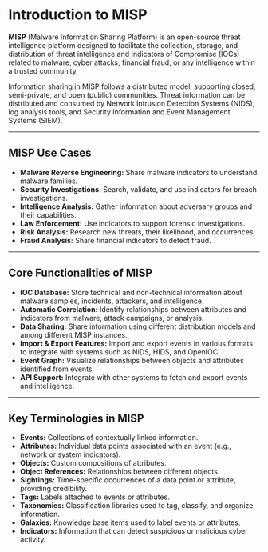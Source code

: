 # Introduction to MISP

**MISP** (Malware Information Sharing Platform) is an open-source threat intelligence platform designed to facilitate the collection, storage, and distribution of threat intelligence and Indicators of Compromise (IOCs) related to malware, cyber attacks, financial fraud, or any intelligence within a trusted community.

Information sharing in MISP follows a distributed model, supporting closed, semi-private, and open (public) communities. Threat information can be distributed and consumed by Network Intrusion Detection Systems (NIDS), log analysis tools, and Security Information and Event Management Systems (SIEM).

---

## MISP Use Cases

- **Malware Reverse Engineering:** Share malware indicators to understand malware families.
- **Security Investigations:** Search, validate, and use indicators for breach investigations.
- **Intelligence Analysis:** Gather information about adversary groups and their capabilities.
- **Law Enforcement:** Use indicators to support forensic investigations.
- **Risk Analysis:** Research new threats, their likelihood, and occurrences.
- **Fraud Analysis:** Share financial indicators to detect fraud.

---

## Core Functionalities of MISP

- **IOC Database:** Store technical and non-technical information about malware samples, incidents, attackers, and intelligence.
- **Automatic Correlation:** Identify relationships between attributes and indicators from malware, attack campaigns, or analysis.
- **Data Sharing:** Share information using different distribution models and among different MISP instances.
- **Import & Export Features:** Import and export events in various formats to integrate with systems such as NIDS, HIDS, and OpenIOC.
- **Event Graph:** Visualize relationships between objects and attributes identified from events.
- **API Support:** Integrate with other systems to fetch and export events and intelligence.

---

## Key Terminologies in MISP

- **Events:** Collections of contextually linked information.
- **Attributes:** Individual data points associated with an event (e.g., network or system indicators).
- **Objects:** Custom compositions of attributes.
- **Object References:** Relationships between different objects.
- **Sightings:** Time-specific occurrences of a data point or attribute, providing credibility.
- **Tags:** Labels attached to events or attributes.
- **Taxonomies:** Classification libraries used to tag, classify, and organize information.
- **Galaxies:** Knowledge base items used to label events or attributes.
- **Indicators:** Information that can detect suspicious or malicious cyber activity.